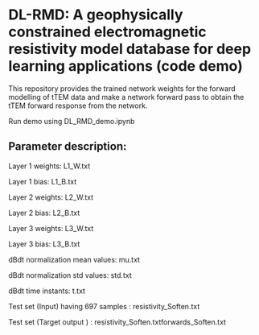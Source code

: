 # DL-RMD: A geophysically constrained electromagnetic resistivity model database for deep learning applications (code demo)

This repository provides the trained network weights for the forward modelling of tTEM data and make a network forward pass to obtain the tTEM forward response from the network.

Run demo using DL_RMD_demo.ipynb




## Parameter description:

Layer 1 weights: L1_W.txt

Layer 1 bias:    L1_B.txt 

Layer 2 weights: L2_W.txt

Layer 2 bias:    L2_B.txt

Layer 3 weights: L3_W.txt

Layer 3 bias:    L3_B.txt


dBdt normalization mean values: mu.txt

dBdt normalization std values:  std.txt

dBdt time instants:             t.txt


Test set (Input) having 697 samples : resistivity_Soften.txt

Test set (Target output ) :           resistivity_Soften.txtforwards_Soften.txt
